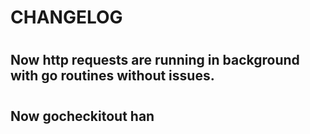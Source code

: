 # CHANGELOG 

#

## Now http requests are running in background with go routines without issues. 

#

## Now gocheckitout han
